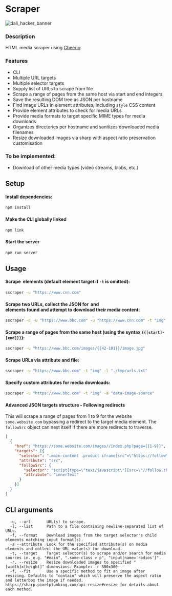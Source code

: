 # Scraper
![dali_hacker_banner](https://user-images.githubusercontent.com/8112394/194165822-75d9cace-9561-45a7-8f0f-c29d86a79734.png)

### Description
HTML media scraper using [Cheerio](https://cheerio.js.org).

### Features
- CLI
- Multiple URL targets
- Multiple selector targets
- Supply list of URLs to scrape from file
- Scrape a range of pages from the same host via start and end integers
- Save the resulting DOM tree as JSON per hostname
- Find image URLs in element attributes, including `style` CSS content
- Provide element attributes to check for media URLs
- Provide media formats to target specific MIME types for media downloads
- Organizes directories per hostname and sanitizes downloaded media filenames
- Resize downloaded images via sharp with aspect ratio preservation customisation

### To be implemented:
- Download of other media types (video streams, blobs, etc.)

## Setup
#### Install dependencies:
```bash
npm install
```

#### Make the CLI globally linked
```bash
npm link
```

#### Start the server
```bash
npm run server
```

## Usage
#### Scrape <img> elements (default element target if `-t` is omitted):
```bash
sscraper -u "https://www.cnn.com"
```

#### Scrape two URLs, collect the JSON for <img> and <article> elements found and attempt to download their media content:
```bash
sscraper -d -u "https://www.bbc.com" -u "https://www.cnn.com" -t "img" -t "article"
```

#### Scrape a range of pages from the same host (using the syntax `{{[start]-[end]}}`):
```bash
sscraper -u "https://www.bbc.com/images/{{42-101}}/image.jpg"
```

#### Scrape URLs via attribute and file:
```bash
sscraper -u "https://www.bbc.com" -t "img" -l "./tmp/urls.txt"
```

#### Specify custom attributes for media downloads:
```bash
sscraper -u "https://www.bbc.com" -t "img" -a "data-image-source"
```

#### Advanced JSON targets structure - Following redirects
This will scrape a range of pages from 1 to 9 for the website `some.website.com` bypassing a redirect to the target media element. The `followSrc` object can nest itself if there are more redirects to traverse.

```json
[
  {
    "href": "https://some.website.com/images//index.php?page={{1-9}}",
    "targets": [{
      "selector": ".main-content .product iframe[src^=\"https://follow\"]",
      "attribute": "src",
      "followSrc": {
        "selector": "script[type=\"text/javascript\"][src=\"//follow.this.net/something.js\"] + a",
        "attribute": "innerText"
      }
    }]
  }
]
```

## CLI arguments
```
  -u, --url       URL(s) to scrape.
  -l, --list      Path to a file containing newline-separated list of URLs.
  -f, --format    Download images from the target selector's child elements matching input format(s).
  -a --attribute  Look for the specified attribute(s) on media elements and collect the URL value(s) for download.
  -t, --target    Target selector(s) to scrape and/or search for media sources in. e.g. "#main", ".some-class > p", "input[name='radios']".
  -r, --resize    Resize downloaded images to specified "[width]x[height]" dimensions. Example: -r 300x300
  -f, --fit       Use a specific method to fit an image after resizing. Defaults to "contain" which will preserve the aspect ratio and letterbox the image if needed. https://sharp.pixelplumbing.com/api-resize#resize for details about each method.
```
